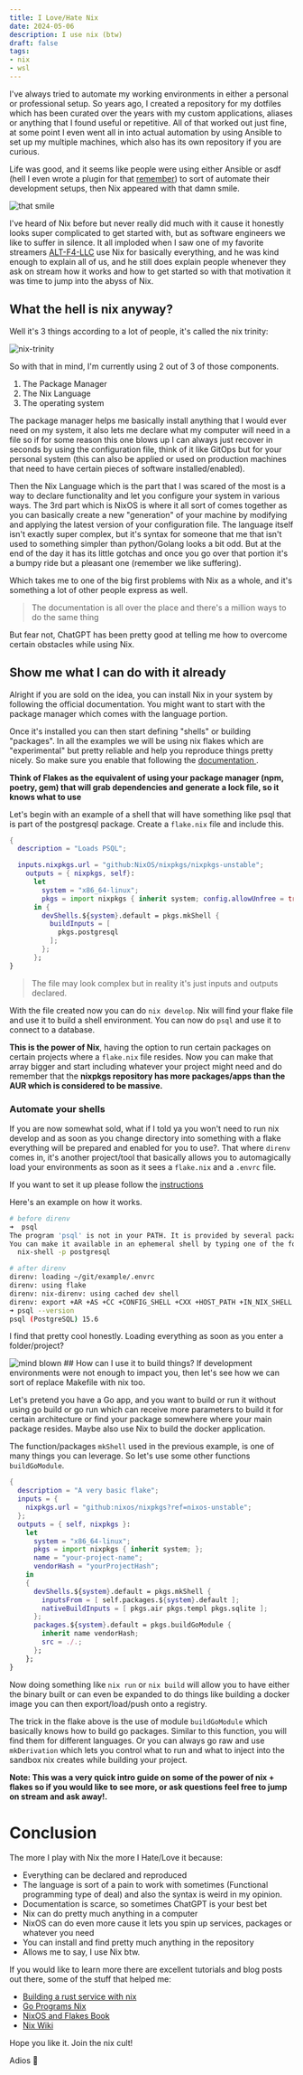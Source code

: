```yaml
---
title: I Love/Hate Nix
date: 2024-05-06
description: I use nix (btw)
draft: false
tags: 
- nix 
- wsl
---
```


I've always tried to automate my working environments in either a personal or professional setup. So years ago, I created a repository for my dotfiles which has been curated over the years with my custom applications, aliases or anything that I found useful or repetitive. All of that worked out just fine, at some point I even went all in into actual automation by using Ansible to set up my multiple machines, which also has its own repository if you are curious.

Life was good, and it seems like people were using either Ansible or asdf (hell I even wrote a plugin for that [ remember](http://localhost:3000/projects/asdf-tea)) to sort of automate their development setups, then Nix appeared with that damn smile.

<img src="https://s3.mvaldes.dev/blog/nix-meme.png" alt="that smile" />

I've heard of Nix before but never really did much with it cause it honestly looks super complicated to get started with, but as software engineers we like to suffer in silence. It all imploded when I saw one of my favorite streamers [ALT-F4-LLC](https://github.com/ALT-F4-LLC) use Nix for basically everything, and he was kind enough to explain all of us, and he still does explain people whenever they ask on stream how it works and how to get started so with that motivation it was time to jump into the abyss of Nix.

## What the hell is nix anyway?
Well it's 3 things according to a lot of people, it's called the nix trinity:

<img src="https://s3.mvaldes.dev/blog/nix-trinity.png" alt="nix-trinity" />

So with that in mind, I'm currently using 2 out of 3 of those components.

1. The Package Manager
2. The Nix Language
3. The operating system

The package manager helps me basically install anything that I would ever need on my system, it also lets me declare what my computer will need in a file so if for some reason this one blows up I can always just recover in seconds by using the configuration file, think of it like GitOps but for your personal system (this can also be applied or used on production machines that need to have certain pieces of software installed/enabled).

Then the Nix Language which is the part that I was scared of the most is a way to declare functionality and let you configure your system in various ways. The 3rd part which is NixOS is where it all sort of comes together as you can basically create a new "generation" of your machine by modifying and applying the latest version of your configuration file. The language itself isn't exactly super complex, but it's syntax for someone that me that isn't used to something simpler than python/Golang looks a bit odd. But at the end of the day it has its little gotchas and once you go over that portion it's a bumpy ride but a pleasant one (remember we like suffering).

Which takes me to one of the big first problems with Nix as a whole, and it's something a lot of other people express as well.

> The documentation is all over the place and there's a million ways to do the same thing

But fear not, ChatGPT has been pretty good at telling me how to overcome certain obstacles while using Nix.

## Show me what I can do with it already
Alright if you are sold on the idea, you can install Nix in your system by following the official documentation. You might want to start with the package manager which comes with the language portion.

Once it's installed you can then start defining "shells" or building "packages". In all the examples we will be using nix flakes which are "experimental" but pretty reliable and help you reproduce things pretty nicely.
So make sure you enable that following the [ documentation ](https://nixos.wiki/wiki/Flakes).

__Think of Flakes as the equivalent of using your package manager (npm, poetry, gem) that will grab dependencies and generate a lock file, so it knows what to use__

Let's begin with an example of a shell that will have something like psql that is part of the postgresql package. Create a `flake.nix` file and include this.

```nix
{
  description = "Loads PSQL";

  inputs.nixpkgs.url = "github:NixOS/nixpkgs/nixpkgs-unstable";
    outputs = { nixpkgs, self}:
      let
        system = "x86_64-linux";
        pkgs = import nixpkgs { inherit system; config.allowUnfree = true;};
      in {
        devShells.${system}.default = pkgs.mkShell {
          buildInputs = [
            pkgs.postgresql
          ];
        };
      };
}
```

> The file may look complex but in reality it's just inputs and outputs declared.

With the file created now you can do `nix develop`. Nix will find your flake file and use it to build a shell environment.
You can now do `psql` and use it to connect to a database. 

__This is the power of Nix__, having the option to run certain packages on certain projects where a `flake.nix` file resides. Now you can make that array bigger and start including whatever your project might need and do remember that the __nixpkgs repository has more packages/apps than the AUR which is considered to be massive.__

### Automate your shells
If you are now somewhat sold, what if I told ya you won't need to run nix develop and as soon as you change directory into something with a flake everything will be prepared and enabled for you to use?.
That where `direnv` comes in, it's another project/tool that basically allows you to automagically load your environments as soon as it sees a `flake.nix` and a `.envrc` file. 

If you want to set it up please follow the [instructions](https://github.com/nix-community/nix-direnv)

Here's an example on how it works.

```bash
# before direnv
➜  psql
The program 'psql' is not in your PATH. It is provided by several packages.
You can make it available in an ephemeral shell by typing one of the following:
  nix-shell -p postgresql

# after direnv
direnv: loading ~/git/example/.envrc
direnv: using flake
direnv: nix-direnv: using cached dev shell
direnv: export +AR +AS +CC +CONFIG_SHELL +CXX +HOST_PATH +IN_NIX_SHELL +LD +NIX_BINTOOLS +NIX_BINTOOLS_WRAPPER_TARGET_HOST_x86_64_unknown_linux_gnu +NIX_BUILD_CORES +NIX_CC +NIX_CC_WRAPPER_TARGET_HOST_x86_64_unknown_linux_gnu +NIX_CFLAGS_COMPILE +NIX_ENFORCE_NO_NATIVE +NIX_HARDENING_ENABLE +NIX_LDFLAGS +NIX_STORE +NM +OBJCOPY +OBJDUMP +RANLIB +READELF +SIZE +SOURCE_DATE_EPOCH +STRINGS +STRIP +__structuredAttrs +buildInputs +buildPhase +builder +cmakeFlags +configureFlags +depsBuildBuild +depsBuildBuildPropagated +depsBuildTarget +depsBuildTargetPropagated +depsHostHost +depsHostHostPropagated +depsTargetTarget +depsTargetTargetPropagated +doCheck +doInstallCheck +dontAddDisableDepTrack +mesonFlags +name +nativeBuildInputs +out +outputs +patches +phases +preferLocalBuild +propagatedBuildInputs +propagatedNativeBuildInputs +shell +shellHook +stdenv +strictDeps +system ~PATH ~XDG_DATA_DIR
➜ psql --version
psql (PostgreSQL) 15.6

```

I find that pretty cool honestly. Loading everything as soon as you enter a folder/project?

<img src="https://c.tenor.com/BwoIhzZB-kIAAAAC/tenor.gif" alt="mind blown" />
## How can I use it to build things?
If development environments were not enough to impact you, then let's see how we can sort of replace Makefile with nix too.

Let's pretend you have a Go app, and you want to build or run it without using go build or go run which can receive more parameters to build it for certain architecture or find your package somewhere where your main package resides.
Maybe also use Nix to build the docker application.

The function/packages `mkShell` used in the previous example, is one of many things you can leverage. So let's use some other functions `buildGoModule`.

```nix
{
  description = "A very basic flake";
  inputs = {
    nixpkgs.url = "github:nixos/nixpkgs?ref=nixos-unstable";
  };
  outputs = { self, nixpkgs }:
    let
      system = "x86_64-linux";
      pkgs = import nixpkgs { inherit system; };
      name = "your-project-name";
      vendorHash = "yourProjectHash";
    in
    {
      devShells.${system}.default = pkgs.mkShell {
        inputsFrom = [ self.packages.${system}.default ];
        nativeBuildInputs = [ pkgs.air pkgs.templ pkgs.sqlite ];
      };
      packages.${system}.default = pkgs.buildGoModule {
        inherit name vendorHash;
        src = ./.;
      };
    };
}

```
Now doing something like `nix run` or `nix build` will allow you to have either the binary built or can even be expanded to do things like building a docker image you can then export/load/push onto a registry.

The trick in the flake above is the use of module `buildGoModule` which basically knows how to build go packages. Similar to this function, you will find them for different languages. Or you can always go raw and use `mkDerivation` which lets you control what to run and what to inject into the sandbox nix creates while building your project.

__Note: This was a very quick intro guide on some of the power of nix + flakes so if you would like to see more, or ask questions feel free to jump on stream and ask away!.__

# Conclusion
The more I play with Nix the more I Hate/Love it because:

- Everything can be declared and reproduced
- The language is sort of a pain to work with sometimes (Functional programming type of deal) and also the syntax is weird in my opinion.
- Documentation is scarce, so sometimes ChatGPT is your best bet
- Nix can do pretty much anything in a computer
- NixOS can do even more cause it lets you spin up services, packages or whatever you need
- You can install and find pretty much anything in the repository
- Allows me to say, I use Nix btw.

If you would like to learn more there are excellent tutorials and blog posts out there, some of the stuff that helped me:

- [Building a rust service with nix](https://fasterthanli.me/series/building-a-rust-service-with-nix)
- [Go Programs Nix](https://xeiaso.net/blog/nix-flakes-go-programs/)
- [NixOS and Flakes Book](https://nixos-and-flakes.thiscute.world/)
- [Nix Wiki](https://nixos.wiki/wiki/Main_Page)

Hope you like it.
Join the nix cult!

Adios 👋

